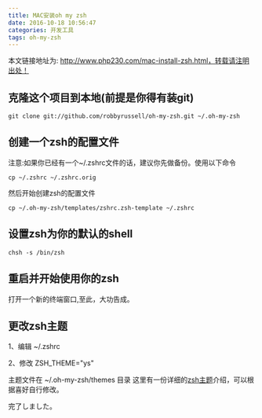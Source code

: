 ```yaml
---
title: MAC安装oh my zsh
date: 2016-10-18 10:56:47
categories: 开发工具
tags: oh-my-zsh
---
```



本文链接地址为: http://www.php230.com/mac-install-zsh.html，转载请注明出处！

## 克隆这个项目到本地(前提是你得有装git)

```
git clone git://github.com/robbyrussell/oh-my-zsh.git ~/.oh-my-zsh

```

<!-- more -->


## 创建一个zsh的配置文件

注意:如果你已经有一个~/.zshrc文件的话，建议你先做备份。使用以下命令

```
cp ~/.zshrc ~/.zshrc.orig

```

然后开始创建zsh的配置文件

```
cp ~/.oh-my-zsh/templates/zshrc.zsh-template ~/.zshrc

```
## 设置zsh为你的默认的shell

```
chsh -s /bin/zsh

```
## 重启并开始使用你的zsh

打开一个新的终端窗口,至此，大功告成。


## 更改zsh主题


1、编辑 ~/.zshrc

2、修改 ZSH_THEME="ys"

主题文件在 ~/.oh-my-zsh/themes 目录
这里有一份详细的[zsh主题](https://github.com/robbyrussell/oh-my-zsh/wiki/themes)介绍，可以根据喜好自行修改。


完了しました。

